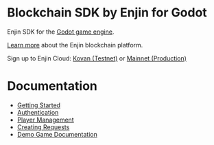# Blockchain SDK by Enjin for Godot
Enjin SDK for the [Godot game engine](https://godotengine.org/).

[Learn more](https://enjin.io/) about the Enjin blockchain platform.

Sign up to Enjin Cloud: [Kovan (Testnet)](https://kovan.cloud.enjin.io/) or [Mainnet (Production)](https://cloud.enjin.io/)

Documentation
=================
   * [Getting Started](https://docs.enjin.io/godot-getting-started/https://docs.enjin.io/godot-getting-started/)
   * [Authentication](https://docs.enjin.io/godot-authentication/)
   * [Player Management](https://docs.enjin.io/godot-player-management/)
   * [Creating Requests](https://docs.enjin.io/godot-creating-requests/)
   * [Demo Game Documentation](addons/enjin/example/README.md)
